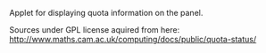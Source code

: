 Applet for displaying quota information on the panel.

Sources under GPL license aquired from here:
http://www.maths.cam.ac.uk/computing/docs/public/quota-status/


